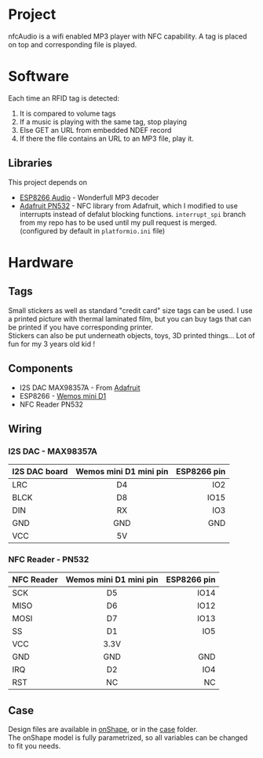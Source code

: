 # Project
nfcAudio is a wifi enabled MP3 player with NFC capability. A tag is placed on top and corresponding file is played.


# Software
Each time an RFID tag is detected:  
1. It is compared to volume tags
2. If a music is playing with the same tag, stop playing
3. Else GET an URL from embedded NDEF record
4. If there the file contains an URL to an MP3 file, play it.

## Libraries
This project depends on
* [ESP8266 Audio](https://github.com/earlephilhower/ESP8266Audio) - Wonderfull MP3 decoder
* [Adafruit PN532](https://github.com/Oliv4945/Adafruit-PN532/tree/interrupt_spi) - NFC library from Adafruit, which I modified to use interrupts instead of defalut blocking functions. `interrupt_spi` branch from my repo has to be used until my pull request is merged. (configured by default in `platformio.ini` file)

# Hardware
## Tags
Small stickers as well as standard "credit card" size tags can be used. I use a printed picture with thermal laminated film, but you can buy tags that can be printed if you have corresponding printer.  
Stickers can also be put underneath objects, toys, 3D printed things... Lot of fun for my 3 years old kid !

## Components
* I2S DAC MAX98357A - From [Adafruit](https://www.adafruit.com/product/3006)
* ESP8266 - [Wemos mini D1](https://wiki.wemos.cc/products:d1:d1_mini)
* NFC Reader PN532

## Wiring
### I2S DAC - MAX98357A
| I2S DAC board  | Wemos mini D1 mini pin  | ESP8266 pin  |
| ------- |:---:| ----:|
| LRC     | D4  | IO2  |
| BLCK    | D8  | IO15 |
| DIN     | RX  | IO3  |
| GND     | GND | GND  |
| VCC     | 5V  |      |

### NFC Reader - PN532
| NFC Reader  | Wemos mini D1 mini pin  | ESP8266 pin  |
| ------- |:---:| ----:|
| SCK     | D5  | IO14 |
| MISO    | D6  | IO12 |
| MOSI    | D7  | IO13 |
| SS      | D1  | IO5  |
| VCC     | 3.3V|      |
| GND     | GND | GND  |
| IRQ     | D2  | IO4  |
| RST     | NC  | NC   |


## Case
Design files are available in [onShape](https://cad.onshape.com/documents/462111829eacaa66e3425406/w/186305e0bc17a139465da4be/e/d87f807332cb58a96165f9d4), or in the [case](https://github.com/Oliv4945/nfcAudio/case) folder.  
The onShape model is fully parametrized, so all variables can be changed to fit you needs.
